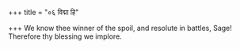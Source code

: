 +++
title = "०६ विद्मा हि"

+++
We know thee winner of the spoil, and resolute in battles, Sage!  
     Therefore thy blessing we implore.